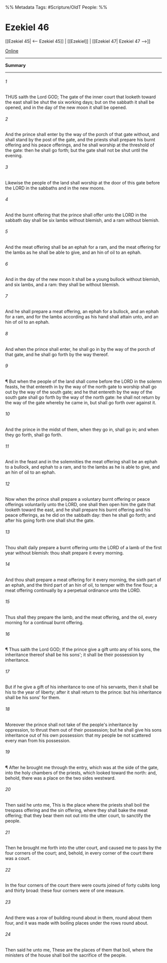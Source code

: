 

%% Metadata
Tags: #Scripture/OldT
People: 
%%
# Ezekiel 46
[[Ezekiel 45| <-- Ezekiel 45]] | [[Ezekiel]] | [[Ezekiel 47| Ezekiel 47 -->]]

[Online](https://churchofjesuschrist.org/study/scriptures/ot/ezek/46?lang=eng)

---
__Summary__



---

###### 1
THUS saith the Lord GOD; The gate of the inner court that looketh toward the east shall be shut the six working days; but on the sabbath it shall be opened, and in the day of the new moon it shall be opened.
###### 2
And the prince shall enter by the way of the porch of that gate without, and shall stand by the post of the gate, and the priests shall prepare his burnt offering and his peace offerings, and he shall worship at the threshold of the gate: then he shall go forth; but the gate shall not be shut until the evening.
###### 3
Likewise the people of the land shall worship at the door of this gate before the LORD in the sabbaths and in the new moons.
###### 4
And the burnt offering that the prince shall offer unto the LORD in the sabbath day shall be six lambs without blemish, and a ram without blemish.
###### 5
And the meat offering shall be an ephah for a ram, and the meat offering for the lambs as he shall be able to give, and an hin of oil to an ephah.
###### 6
And in the day of the new moon it shall be a young bullock without blemish, and six lambs, and a ram: they shall be without blemish.
###### 7
And he shall prepare a meat offering, an ephah for a bullock, and an ephah for a ram, and for the lambs according as his hand shall attain unto, and an hin of oil to an ephah.
###### 8
And when the prince shall enter, he shall go in by the way of the porch of that gate, and he shall go forth by the way thereof.
###### 9
¶ But when the people of the land shall come before the LORD in the solemn feasts, he that entereth in by the way of the north gate to worship shall go out by the way of the south gate; and he that entereth by the way of the south gate shall go forth by the way of the north gate: he shall not return by the way of the gate whereby he came in, but shall go forth over against it.
###### 10
And the prince in the midst of them, when they go in, shall go in; and when they go forth, shall go forth.
###### 11
And in the feast and in the solemnities the meat offering shall be an ephah to a bullock, and ephah to a ram, and to the lambs as he is able to give, and an hin of oil to an ephah.
###### 12
Now when the prince shall prepare a voluntary burnt offering or peace offerings voluntarily unto the LORD, one shall then open him the gate that looketh toward the east, and he shall prepare his burnt offering and his peace offerings, as he did on the sabbath day: then he shall go forth; and after his going forth one shall shut the gate.
###### 13
Thou shalt daily prepare a burnt offering unto the LORD of a lamb of the first year without blemish: thou shalt prepare it every morning.
###### 14
And thou shalt prepare a meat offering for it every morning, the sixth part of an ephah, and the third part of an hin of oil, to temper with the fine flour; a meat offering continually by a perpetual ordinance unto the LORD.
###### 15
Thus shall they prepare the lamb, and the meat offering, and the oil, every morning for a continual burnt offering.
###### 16
¶ Thus saith the Lord GOD; If the prince give a gift unto any of his sons, the inheritance thereof shall be his sons'; it shall be their possession by inheritance.
###### 17
But if he give a gift of his inheritance to one of his servants, then it shall be his to the year of liberty; after it shall return to the prince: but his inheritance shall be his sons' for them.
###### 18
Moreover the prince shall not take of the people's inheritance by oppression, to thrust them out of their possession; but he shall give his sons inheritance out of his own possession: that my people be not scattered every man from his possession.
###### 19
¶ After he brought me through the entry, which was at the side of the gate, into the holy chambers of the priests, which looked toward the north: and, behold, there was a place on the two sides westward.
###### 20
Then said he unto me, This is the place where the priests shall boil the trespass offering and the sin offering, where they shall bake the meat offering; that they bear them not out into the utter court, to sanctify the people.
###### 21
Then he brought me forth into the utter court, and caused me to pass by the four corners of the court; and, behold, in every corner of the court there was a court.
###### 22
In the four corners of the court there were courts joined of forty cubits long and thirty broad: these four corners were of one measure.
###### 23
And there was a row of building round about in them, round about them four, and it was made with boiling places under the rows round about.
###### 24
Then said he unto me, These are the places of them that boil, where the ministers of the house shall boil the sacrifice of the people.



